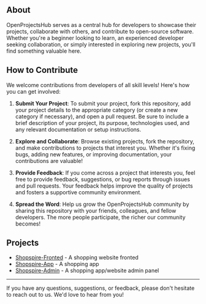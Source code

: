 ## About

OpenProjectsHub serves as a central hub for developers to showcase their projects, collaborate with others, and contribute to open-source software. Whether you're a beginner looking to learn, an experienced developer seeking collaboration, or simply interested in exploring new projects, you'll find something valuable here.

## How to Contribute

We welcome contributions from developers of all skill levels! Here's how you can get involved:

1. **Submit Your Project**: To submit your project, fork this repository, add your project details to the appropriate category (or create a new category if necessary), and open a pull request. Be sure to include a brief description of your project, its purpose, technologies used, and any relevant documentation or setup instructions.

2. **Explore and Collaborate**: Browse existing projects, fork the repository, and make contributions to projects that interest you. Whether it's fixing bugs, adding new features, or improving documentation, your contributions are valuable!

3. **Provide Feedback**: If you come across a project that interests you, feel free to provide feedback, suggestions, or bug reports through issues and pull requests. Your feedback helps improve the quality of projects and fosters a supportive community environment.

4. **Spread the Word**: Help us grow the OpenProjectsHub community by sharing this repository with your friends, colleagues, and fellow developers. The more people participate, the richer our community becomes!

## Projects

- [Shopspire-Fronted](https://github.com/WaveScript/Shopspire-fronted) - A shopping website fronted
- [Shopspire-App](https://github.com/WaveScript/Shopspire-App) - A shopping app
- [Shopspire-Admin](https://github.com/WaveScript/Shopspire-Admin) - A shopping app/website admin panel
---

If you have any questions, suggestions, or feedback, please don't hesitate to reach out to us. We'd love to hear from you!

